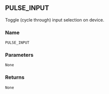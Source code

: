 ## PULSE\_INPUT

Toggle (cycle through) input selection on device.


### Name

`PULSE_INPUT`


### Parameters

`None`


### Returns

`None`
